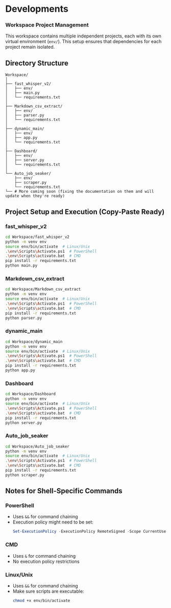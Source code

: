 # Developments

### Workspace Project Management

This workspace contains multiple independent projects, each with its own virtual environment (`env/`). This setup ensures that dependencies for each project remain isolated.


## Directory Structure
```
Workspace/
│
├── fast_whisper_v2/
│   ├── env/
│   ├── main.py
│   └── requirements.txt
│
├── Markdown_csv_extract/
│   ├── env/
│   ├── parser.py
│   └── requirements.txt
│
├── dynamic_main/
│   ├── env/
│   ├── app.py
│   └── requirements.txt
│
├── Dashboard/
│   ├── env/
│   ├── server.py
│   └── requirements.txt
│
└── Auto_job_seaker/
    ├── env/
    ├── scraper.py
    └── requirements.txt
└── # More coming soon (fixing the documentation on them and will update when they're ready)
```


## Project Setup and Execution (Copy-Paste Ready)

### fast_whisper_v2
```bash
cd Workspace/fast_whisper_v2
python -m venv env
source env/bin/activate  # Linux/Unix
.\env\Scripts\Activate.ps1  # PowerShell
.\env\Scripts\activate.bat  # CMD
pip install -r requirements.txt
python main.py
```

### Markdown_csv_extract
```bash
cd Workspace/Markdown_csv_extract
python -m venv env
source env/bin/activate  # Linux/Unix
.\env\Scripts\Activate.ps1  # PowerShell
.\env\Scripts\activate.bat  # CMD
pip install -r requirements.txt
python parser.py
```

### dynamic_main
```bash
cd Workspace/dynamic_main
python -m venv env
source env/bin/activate  # Linux/Unix
.\env\Scripts\Activate.ps1  # PowerShell
.\env\Scripts\activate.bat  # CMD
pip install -r requirements.txt
python app.py
```

### Dashboard
```bash
cd Workspace/Dashboard
python -m venv env
source env/bin/activate  # Linux/Unix
.\env\Scripts\Activate.ps1  # PowerShell
.\env\Scripts\activate.bat  # CMD
pip install -r requirements.txt
python server.py
```

### Auto_job_seaker
```bash
cd Workspace/Auto_job_seaker
python -m venv env
source env/bin/activate  # Linux/Unix
.\env\Scripts\Activate.ps1  # PowerShell
.\env\Scripts\activate.bat  # CMD
pip install -r requirements.txt
python scraper.py
```

## Notes for Shell-Specific Commands

### PowerShell
- Uses `&&` for command chaining
- Execution policy might need to be set:
  ```powershell
  Set-ExecutionPolicy -ExecutionPolicy RemoteSigned -Scope CurrentUser
  ```

### CMD
- Uses `&` for command chaining
- No execution policy restrictions

### Linux/Unix
- Uses `&&` for command chaining
- Make sure scripts are executable:
  ```bash
  chmod +x env/bin/activate
  ```

